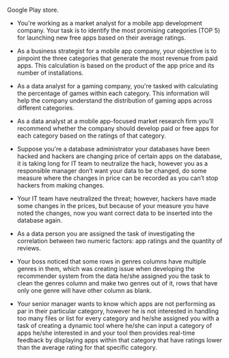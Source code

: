 Google Play store.

-	You're working as a market analyst for a mobile app development company. Your task is to identify the most promising categories (TOP 5) for launching new free apps based on their average ratings.

-	As a business strategist for a mobile app company, your objective is to pinpoint the three categories that generate the most revenue from paid apps. This calculation is based on the product of the app price and its number of installations.

-	As a data analyst for a gaming company, you're tasked with calculating the percentage of games within each category. This information will help the company understand the distribution of gaming apps across different categories.

-	As a data analyst at a mobile app-focused market research firm you’ll recommend whether the company should develop paid or free apps for each category based on the ratings of that category.

-	Suppose you're a database administrator your databases have been hacked and hackers are changing price of certain apps on the database, it is taking long for IT team to neutralize the hack, however you as a responsible manager don’t want your data to be changed, do some measure where the changes in price can be recorded as you can’t stop hackers from making changes.

-	Your IT team have neutralized the threat; however, hackers have made some changes in the prices, but because of your measure you have noted the changes, now you want correct data to be inserted into the database again.

-	As a data person you are assigned the task of investigating the correlation between two numeric factors: app ratings and the quantity of reviews.

-	Your boss noticed  that some rows in genres columns have multiple genres in them, which was creating issue when developing the  recommender system from the data he/she assigned you the task to clean the genres column and make two genres out of it, rows that have only one genre will have other column as blank.

-	Your senior manager wants to know which apps are not performing as par in their particular category, however he is not interested in handling too many files or list for every  category and he/she assigned  you with a task of creating a dynamic tool where he/she  can input a category of apps he/she  interested in  and your tool then provides real-time feedback by displaying apps within that category that have ratings lower than the average rating for that specific category.
